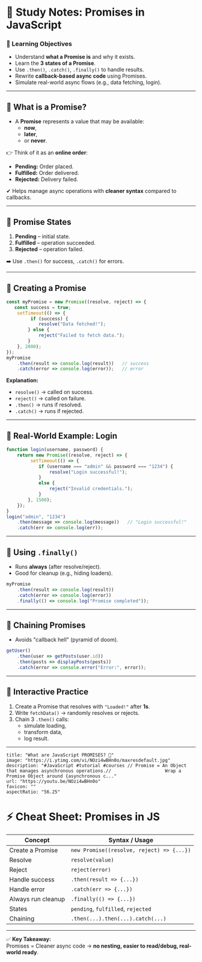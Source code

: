 # 📘 Study Notes: **Promises in JavaScript**

### 🔑 Learning Objectives

- Understand **what a Promise is** and why it exists.
- Learn the **3 states of a Promise**.
- Use `.then()`, `.catch()`, `.finally()` to handle results.
- Rewrite **callback-based async code** using Promises.
- Simulate real-world async flows (e.g., data fetching, login).

---

## 📌 What is a Promise?

- A **Promise** represents a value that may be available:
    - **now**,
    - **later**,
    - or **never**.

👉 Think of it as an **online order**:

- **Pending:** Order placed.
- **Fulfilled:** Order delivered.
- **Rejected:** Delivery failed.

✔ Helps manage async operations with **cleaner syntax** compared to callbacks.

---

## 📌 Promise States

1. **Pending** – initial state.
2. **Fulfilled** – operation succeeded.
3. **Rejected** – operation failed.

➡️ Use `.then()` for success, `.catch()` for errors.

---

## 📌 Creating a Promise

```js
const myPromise = new Promise((resolve, reject) => {
   const success = true;
	setTimeout(() => {
	     if (success) {
	        resolve("Data fetched!");
		} else {
		    reject("Failed to fetch data.");     
		}   
	}, 2000);
});  
myPromise   
	.then(result => console.log(result))   // success   
	.catch(error => console.log(error));   // error

```
**Explanation:**

- `resolve()` → called on success.
- `reject()` → called on failure.
- `.then()` → runs if resolved.
- `.catch()` → runs if rejected.

---

## 📌 Real-World Example: Login

```js
function login(username, password) {   
	return new Promise((resolve, reject) => {
	     setTimeout(() => {
			if (username === "admin" && password === "1234") {
				resolve("Login successful!");
			}
			else {
				reject("Invalid credentials.");       
			}
		}, 1500);   
	}); 
}  
login("admin", "1234")   
	.then(message => console.log(message))   // "Login successful!"   
	.catch(err => console.log(err));
```

---

## 📌 Using `.finally()`

- Runs **always** (after resolve/reject).
- Good for cleanup (e.g., hiding loaders).

```js
myPromise   
	.then(result => console.log(result))   
	.catch(error => console.log(error))   
	.finally(() => console.log("Promise completed"));
```

---

## 📌 Chaining Promises

- Avoids "callback hell" (pyramid of doom).

```js
getUser()
	.then(user => getPosts(user.id))
	.then(posts => displayPosts(posts))
	.catch(error => console.error("Error:", error));
```
---

## 📝 Interactive Practice

1. Create a Promise that resolves with `"Loaded!"` after **1s**.
2. Write `fetchData()` → randomly resolves or rejects.
3. Chain 3 `.then()` calls:
    - simulate loading,
    - transform data,
    - log result.

---
```embed
title: "What are JavaScript PROMISES? 🤞"
image: "https://i.ytimg.com/vi/NOzi4wBHn0o/maxresdefault.jpg"
description: "#JavaScript #tutorial #courses // Promise = An Object that manages asynchronous operations.//                    Wrap a Promise Object around {asynchronous c..."
url: "https://youtu.be/NOzi4wBHn0o"
favicon: ""
aspectRatio: "56.25"
```

# ⚡ Cheat Sheet: Promises in JS

|Concept|Syntax / Usage|
|---|---|
|Create a Promise|`new Promise((resolve, reject) => {...})`|
|Resolve|`resolve(value)`|
|Reject|`reject(error)`|
|Handle success|`.then(result => {...})`|
|Handle error|`.catch(err => {...})`|
|Always run cleanup|`.finally(() => {...})`|
|States|`pending`, `fulfilled`, `rejected`|
|Chaining|`.then(...).then(...).catch(...)`|

---

✅ **Key Takeaway:**  
Promises = Cleaner async code → **no nesting, easier to read/debug, real-world ready**.